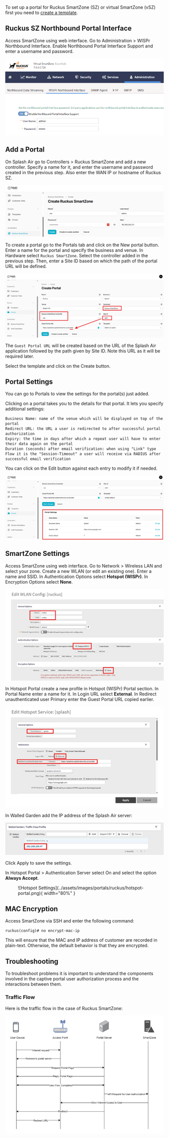 To set up a portal for Ruckus SmartZone (SZ) or virtual SmartZone (vSZ) first you need to [create a template](../defining-templates.md).

## Ruckus SZ Northbound Portal Interface

Access SmartZone using web interface. Go to Administration > WISPr Northbound Interface. Enable Northbound Portal Interface Support and enter a username and password.

![Ruckus NBI](../assets/images/portals/ruckus/nbi.png)

## Add a Portal

On Splash Air go to Controllers > Ruckus SmartZone and add a new controller. Specify a name for it, and enter the username and password created in the previous step. Also enter the WAN IP or hostname of Ruckus SZ.

![Ruckus Controller](../assets/images/portals/ruckus/controller.png)

To create a portal go to the Portals tab and click on the New portal button. Enter a name for the portal and specify the business and venue. In Hardware select `Ruckus SmartZone`. Select the controller added in the previous step. Then, enter a Site ID based on which the path of the portal URL will be defined.

![Ruckus Portal](../assets/images/portals/ruckus/portal-url.png)

The `Guest Portal URL` will be created based on the URL of the Splash Air application followed by the path given by Site ID. Note this URL as it will be required later.

Select the template and click on the Create button.

## Portal Settings

You can go to Portals to view the settings for the portal(s) just added.

Clicking on a portal takes you to the details for that portal. It lets you specify additional settings:

```
Business Name: name of the venue which will be displayed on top of the portal
Redirect URL: the URL a user is redirected to after successful portal authorization
Expiry: the time in days after which a repeat user will have to enter their data again on the portal
Duration (seconds) after email verification: when using "Link" type Flow it is the "Session-Timeout" a user will receive via RADIUS after successful email verification 
```

You can click on the Edit button against each entry to modify it if needed.

![Ruckus Portal Settings](../assets/images/portals/ruckus/portal-settings.png)

## SmartZone Settings

Access SmartZone using web interface. Go to Network > Wireless LAN and select your zone. Create a new WLAN (or edit an existing one). Enter a name and SSID. In Authentication Options select **Hotspot (WISPr)**. In Encryption Options select **None**.

![WLAN Settings](../assets/images/portals/ruckus/wlan-settings.png)

In Hotspot Portal create a new profile in Hotspot (WISPr) Portal section. In Portal Name enter a name for it. In Login URL select **External**. In Redirect unauthenticated user Primary enter the Guest Portal URL copied earlier.

![Hotspot Settings](../assets/images/portals/ruckus/hotspot-settings.png)

In Walled Garden add the IP address of the Splash Air server:

![Hotspot Walled Garden](../assets/images/portals/ruckus/walled-garden.png)

Click Apply to save the settings.

In Hotspot Portal > Authentication Server select On and select the option **Always Accept**.

<figure markdown="span">
  ![Hotspot Settings](../assets/images/portals/ruckus/hotspot-portal.png){ width="80%" }
</figure>

## MAC Encryption

Access SmartZone via SSH and enter the following command:
```
ruckus(config)# no encrypt-mac-ip
```
This will ensure that the MAC and IP address of customer are recorded in plain-text. Otherwise, the default behavior is that they are encrypted.

## Troubleshooting

To troubleshoot problems it is important to understand the components involved in the captive portal user authorization process and the interactions between them.

### Traffic Flow

Here is the traffic flow in the case of Ruckus SmartZone:

![Traffic Flow](../assets/images/portals/ruckus/traffic-flow.png)
